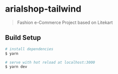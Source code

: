 # arialshop-tailwind

> Fashion e-Commerce Project based on Litekart

## Build Setup

``` bash
# install dependencies
$ yarn

# serve with hot reload at localhost:3000
$ yarn dev
